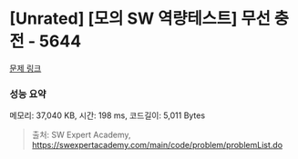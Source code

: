 # [Unrated] [모의 SW 역량테스트] 무선 충전 - 5644 

[문제 링크](https://swexpertacademy.com/main/code/problem/problemDetail.do?contestProbId=AWXRDL1aeugDFAUo) 

### 성능 요약

메모리: 37,040 KB, 시간: 198 ms, 코드길이: 5,011 Bytes



> 출처: SW Expert Academy, https://swexpertacademy.com/main/code/problem/problemList.do